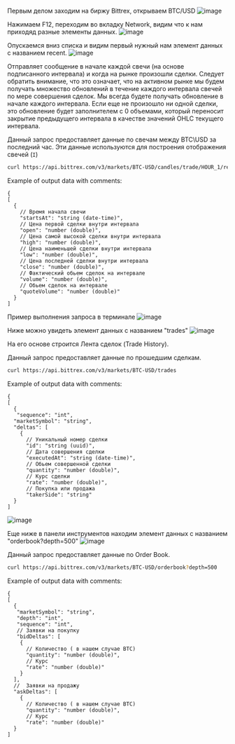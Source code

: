 Первым делом заходим на биржу Bittrex, открываем BTC/USD ![image](https://user-images.githubusercontent.com/53054649/206195646-19386693-2d82-43e8-8731-1da61f112778.png)

Нажимаем F12, переходим во вкладку Network, видим что к нам приходяд разные элементы данных. ![image](https://user-images.githubusercontent.com/53054649/206196073-19ef90c1-12b4-49d8-87a1-1fd5cde455da.png)

Опускаемся вниз списка и видим первый нужный нам элемент данных с названием recent. ![image](https://user-images.githubusercontent.com/53054649/206196375-07edefc2-5d3d-494e-aa06-bb8232596884.png)

Отправляет сообщение в начале каждой свечи (на основе подписанного интервала) и когда на рынке произошли сделки.
Следует обратить внимание, что это означает, что на активном рынке мы будем получать множество обновлений в течение каждого интервала свечей по мере 
совершения сделок. Мы всегда будете получать обновление в начале каждого интервала. Если еще не произошло ни одной сделки, это обновление будет
заполнителем с 0 объемами, который переносит закрытие предыдущего интервала в качестве значений OHLC текущего интервала.

Данный запрос предоставляет данные по свечам между BTC\USD за последний час.
Эти данные используются для построения отображения свечей (`I`)

```bash
curl https://api.bittrex.com/v3/markets/BTC-USD/candles/trade/HOUR_1/recent
```

Example of output data with comments:
```json5
{
[
  {
    // Время начала свечи
    "startsAt": "string (date-time)", 
    // Цена первой сделки внутри интервала
    "open": "number (double)", 
    // Цена самой высокой сделки внутри интервала
    "high": "number (double)", 
    // Цена наименьшей сделки внутри интервала
    "low": "number (double)", 
    // Цена последней сделки внутри интервала
    "close": "number (double)", 
    // Фактический обьем сделок на интервале
    "volume": "number (double)", 
    // Обьем сделок на интервале
    "quoteVolume": "number (double)" 
  }
]
```

Пример выполнения запроса в терминале
![image](https://user-images.githubusercontent.com/53054649/206197255-43b22d53-cae1-4950-954d-a6e203e80d30.png)


Ниже можно увидеть элемент данных с названием "trades"
![image](https://user-images.githubusercontent.com/53054649/206197622-84287fa1-cb5c-4460-975e-3977b264392c.png)

На его основе строится Лента сделок (Trade History). 


Данный запрос предоставляет данные по прошедшим сделкам.

```bash
curl https://api.bittrex.com/v3/markets/BTC-USD/trades
```
Example of output data with comments:
```json5
{
[
  {
   "sequence": "int",
  "marketSymbol": "string",
  "deltas": [
    {
      // Уникальный номер сделки
      "id": "string (uuid)", 
      // Дата совершения сделки
      "executedAt": "string (date-time)", 
      // Обьем совершенной сделки
      "quantity": "number (double)", 
      // Курс сделки
      "rate": "number (double)",
      // Покупка или продажа
      "takerSide": "string" 
  }
]
```
![image](https://user-images.githubusercontent.com/53054649/206198999-3af1e6c8-0e6b-4635-854e-ad586ff14017.png)


Еще ниже в панели инструментов находим элемент данных с названием "orderbook?depth=500"
![image](https://user-images.githubusercontent.com/53054649/206199280-1a60e825-2824-4d46-818d-4aa2159e1d91.png)


Данный запрос предоставляет данные по Order Book.

```bash
curl https://api.bittrex.com/v3/markets/BTC-USD/orderbook?depth=500 
```
Example of output data with comments:
```json5
{
[
  {
   "marketSymbol": "string",
   "depth": "int",
   "sequence": "int",
   // Заявки на покупку
   "bidDeltas": [ 
    {
      // Количество ( в нашем случае BTC)
      "quantity": "number (double)", 
      // Курс
      "rate": "number (double)"
    }
  ],
  //  Заявки на продажу
  "askDeltas": [
    {
      // Количество ( в нашем случае BTC)
      "quantity": "number (double)",
      // Курс
      "rate": "number (double)"
  }
]
```
